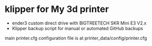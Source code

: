 # klipper for My 3d printer 

- ender3 custom direct drive with BIGTREETECH SKR Mini E3 V2.x
- Klipper backup script for manual or automated GitHub backups

main printer.cfg configuration file is at printer_data/config/printer.cfg
